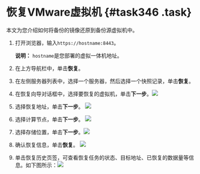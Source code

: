 # 恢复VMware虚拟机 {#task346 .task}

本文为您介绍如何将备份的镜像还原到备份源虚拟机中。

1.  打开浏览器，输入`https://hostname:8443`。 

    **说明：** `hostname`是您部署的虚拟一体机地址。

2.  在上方导航栏中，单击**恢复**。 
3.  在左侧服务器列表中，选择一个服务器，然后选择一个快照记录，单击**恢复**。 
4.  在恢复向导对话框中，选择要恢复的虚拟机，单击**下一步**。![](http://static-aliyun-doc.oss-cn-hangzhou.aliyuncs.com/assets/img/40357/156473167321506_zh-CN.png)

  
5.  选择恢复地址，单击**下一步**。 ![](http://static-aliyun-doc.oss-cn-hangzhou.aliyuncs.com/assets/img/40357/156473167421507_zh-CN.png)

 
6.  选择计算节点，单击**下一步**。 ![](http://static-aliyun-doc.oss-cn-hangzhou.aliyuncs.com/assets/img/40357/156473167421509_zh-CN.png)

 
7.  选择存储位置，单击**下一步**。![](http://static-aliyun-doc.oss-cn-hangzhou.aliyuncs.com/assets/img/40357/156473167421510_zh-CN.png)

 
8.  确认恢复信息，单击**恢复**。 ![](http://static-aliyun-doc.oss-cn-hangzhou.aliyuncs.com/assets/img/40357/156473167521511_zh-CN.png)

 
9.  单击恢复历史页签，可查看恢复任务的状态、目标地址、已恢复的数据量等信息。如下图所示：![](http://static-aliyun-doc.oss-cn-hangzhou.aliyuncs.com/assets/img/40357/156473168521512_zh-CN.png)

  

